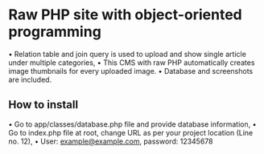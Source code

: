 # Raw PHP site with object-oriented programming
•	Relation table and join query is used to upload and show single article under multiple categories,
•	This CMS with raw PHP automatically creates image thumbnails for every uploaded image.
•	Database and screenshots are included.

## How to install
•	Go to app/classes/database.php file and provide database information,
•	Go to index.php file at root, change URL as per your project location (Line no. 12),
•	User: example@example.com, password: 12345678
